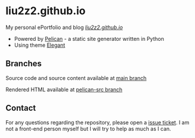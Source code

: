 # liu2z2.github.io
My personal ePortfolio and blog *[liu2z2.github.io](https://liu2z2.github.io/)*
- Powered by [Pelican](https://blog.getpelican.com/) - a static site generator written in Python 
- Using theme [Elegant](https://elegant.oncrashreboot.com/)

## Branches
Source code and source content available at [main branch](https://github.com/liu2z2/liu2z2.github.io/tree/main)

Rendered HTML available at [pelican-src branch](https://github.com/liu2z2/liu2z2.github.io/tree/pelican-src)

## Contact
For any questions regarding the repository, please open a [issue ticket](https://github.com/liu2z2/liu2z2.github.io/issues/new). I am not a front-end person myself but I will try to help as much as I can.
